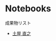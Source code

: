 # Notebooks

成果物リスト

* [土屋 直之](http://nbviewer.jupyter.org/github/NTsuchiya0127/MyMatching.jl/blob/master/MyMatching_demo2.ipynb)
